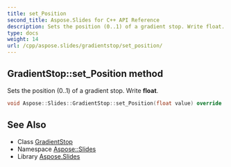 ```yaml
---
title: set_Position
second_title: Aspose.Slides for C++ API Reference
description: Sets the position (0..1) of a gradient stop. Write float.
type: docs
weight: 14
url: /cpp/aspose.slides/gradientstop/set_position/
---
```

## GradientStop::set_Position method


Sets the position (0..1) of a gradient stop. Write **float**.

```cpp
void Aspose::Slides::GradientStop::set_Position(float value) override
```

## See Also

* Class [GradientStop](../)
* Namespace [Aspose::Slides](../../)
* Library [Aspose.Slides](../../../)
